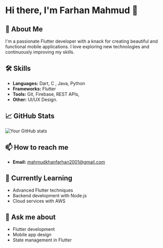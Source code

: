 # Hi there, I'm Farhan Mahmud 👋

## 🚀 About Me
I'm a passionate Flutter developer with a knack for creating beautiful and functional mobile applications. I love exploring new technologies and continuously improving my skills.

## 🛠 Skills
- **Languages:** Dart, C , Java, Python
- **Frameworks:** Flutter
- **Tools:** Git, Firebase, REST APIs, 
- **Other:** UI/UX Design.

## 📈 GitHub Stats
![Your GitHub stats](https://github-readme-stats.vercel.app/api?username=farhanmahmud21&show_icons=true&theme=radical)

## 📫 How to reach me
- **Email:** mahmudkhanfarhan2001@gmail.com


## 🌱 Currently Learning
- Advanced Flutter techniques
- Backend development with Node.js
- Cloud services with AWS

## 💬 Ask me about
- Flutter development
- Mobile app design
- State management in Flutter
